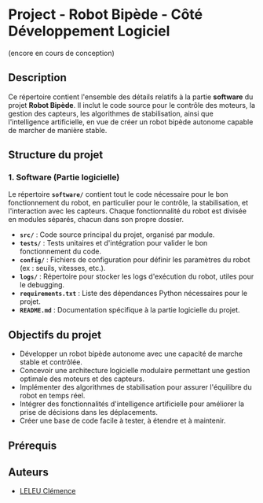 # Project - Robot Bipède - Côté Développement Logiciel

(encore en cours de conception)

## Description
Ce répertoire contient l'ensemble des détails relatifs à la partie **software** du projet **Robot Bipède**. Il inclut le code source pour le contrôle des moteurs, la gestion des capteurs, les algorithmes de stabilisation, ainsi que l'intelligence artificielle, en vue de créer un robot bipède autonome capable de marcher de manière stable.

## Structure du projet

### 1. **Software (Partie logicielle)**
Le répertoire **`software/`** contient tout le code nécessaire pour le bon fonctionnement du robot, en particulier pour le contrôle, la stabilisation, et l'interaction avec les capteurs. Chaque fonctionnalité du robot est divisée en modules séparés, chacun dans son propre dossier.

- **`src/`** : Code source principal du projet, organisé par module.
- **`tests/`** : Tests unitaires et d'intégration pour valider le bon fonctionnement du code.
- **`config/`** : Fichiers de configuration pour définir les paramètres du robot (ex : seuils, vitesses, etc.).
- **`logs/`** : Répertoire pour stocker les logs d'exécution du robot, utiles pour le debugging.
- **`requirements.txt`** : Liste des dépendances Python nécessaires pour le projet.
- **`README.md`** : Documentation spécifique à la partie logicielle du projet.

## Objectifs du projet
- Développer un robot bipède autonome avec une capacité de marche stable et contrôlée.
- Concevoir une architecture logicielle modulaire permettant une gestion optimale des moteurs et des capteurs.
- Implémenter des algorithmes de stabilisation pour assurer l'équilibre du robot en temps réel.
- Intégrer des fonctionnalités d'intelligence artificielle pour améliorer la prise de décisions dans les déplacements.
- Créer une base de code facile à tester, à étendre et à maintenir.

## Prérequis

## Auteurs
- [LELEU Clémence](https://github.com/celmnce)

